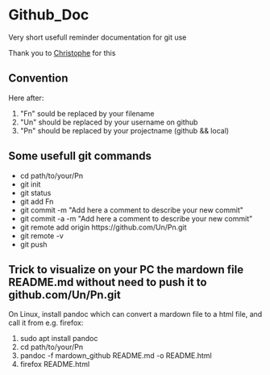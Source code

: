 # Github_Doc
Very short usefull reminder documentation for git use

Thank you to [Christophe](https://www.christopheducamp.com/2013/12/16/github-pour-nuls-partie-2/) for this 

## Convention
Here after:
1. "Fn" sould be replaced by your filename
2. "Un" should be replaced by your username on github
3. "Pn" should be replaced by your projectname (github && local)

## Some usefull git commands
- cd path/to/your/Pn
- git init
- git status
- git add Fn
- git commit -m "Add here a comment to describe your new commit"
- git commit -a -m "Add here a comment to describe your new commit"
- git remote add origin http<i></i>s://github.com/Un/Pn.git
- git remote -v
- git push

## Trick to visualize on your PC the mardown file README.md without need to push it to github.com/Un/Pn.git
On Linux, install pandoc which can convert a mardown file to a html file, and call it from e.g. firefox:
1. sudo apt install pandoc
2. cd path/to/your/Pn
3. pandoc -f mardown_github README.md -o README.html
4. firefox README.html
